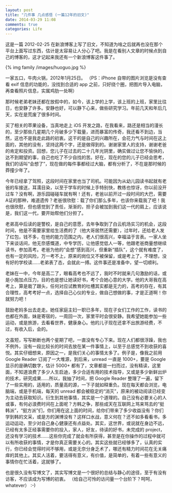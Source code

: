 ```yaml
---
layout: post
title: "几件事 几点感悟 (一篇12年的旧文)"
date: 2014-03-29 11:08
comments: true
categories: Life
---
```


这是一篇 2012-02-25 在新浪博客上写了旧文，不知道为啥之后就再也没在那个平台上面写过东西，估计是太容易让人分心了吧。我是在看别人文章的时候点到自己的博客的，这才记起来我还有一个新浪博客这件事了。  

{% img family /images/huoguo.jpg %}  

一家五口，牛肉火锅，2012年1月25日。
（PS：iPhone 自带的图片浏览是没有查看 exif 信息的功能的，没找到合适的 app 之前，只好绕个圈，把图片导入电脑，再查看照片信息，实属鸡肋一处啊）

那时候老弟老妹还都在放假中的，如今，该上学的上学，该上班的上班，家里比往日，也安静了许多。安静也好，可以静下心来，做些研究学习。年前几天和年后几天，实在是荒废了很多时间。  

<!--more-->

买了相关的苹果设备，当真地走上 iOS 开发之路，在我看来，路还是相当的漫长的，至少那些几星期几个月破多少下载量，进而暴富的传奇，我还看不到边，当然，这也不是我走此路的初衷。这干的是自己的兴趣所在，会花力气与时间在这上面的，其他的没有，坚持这两个字，还是做得到的。谢谢家里人的支持，谢谢老爸的肯定和投资。回想，您儿子在过去的二十几年光阴里，确实做过让您不愉快的，达不到期望的事，自己也吃了不少自找的苦。好在，现在的您的儿子已经会思考，我们的话叫“会想了”，现在做的每件事都经过大脑，都有分析了，不在是那时候的莽撞少年了。

今年已经拿了驾照，这段时间在家里也当了司机。可能因为从幼儿园读书起就有老爸的车接送，耳濡目染，以至于学车的时候上手特别快，教练也惊讶，你以前没开过车？没有啊，游乐园碰碰车就有啊！还有，老爸以前开过一段时间的大巴，需要A证的那种，难道遗传？老爸很欣慰：载了你们那么多年，也该你来载我了吧！我也很欣慰，但也感觉到了责任，渐渐的，担子会被加到我们这一代的肩上，应该说是，我们这一代，要开始帮他们分担了。

老弟高中后读的是警校，是自己的意愿，去年争取到了白云机场实习的机会，这段时间，他是不需要家里给生活费的了（他大哥居然还需要），过年时，还给老人发了红包，钱不多，在他的能力范围之内，老人们很高兴，幸福溢于言表。一家人坐下来谈话间，他无奈感慨道，中专学历，让他感觉低人一等，他跟老爸商量想继续读书，参加高考。老爸为他的“会想”感到高兴，但重新“插队”，这个就有难度了，也有一定的风险，万一考不上，原来的岗位又不被保留，或是考上了，不理想，没有好的学校读......老弟表了态，会就此一搏。这件事还是准备中，望一切顺利。

老妹在一中，今年是高二了，眼看高考也不远了，我时不时就来几句激励的话，或是小施加点压力，目的也是想让她读好书，考个合她心意的大学。他的大哥我在高考上，算是栽了跟头，任何对应试教育的吐槽其实都是无力的，高考的存在，有其合理性，高考考好一点，选择自己心仪的专业，做自己想做的事，才是正道啊！你就努力吧！

鼓励老妈多出去走走。她任家庭主妇一职已多年，现在子女们工作的工作，读书的也都在外面，妹是寄宿的，一周回一次，家里平时会很安静。我希望她能参加一些运动，或是旅游，去看看世界，健康身心。他的儿子现在还拿不出旅游经费，不过，有收入后，会的。

文虽短，写写断断也两个星期了吧，一直没有专心下来。现在人们都很浮躁，我也不例外，没有一段比较长的时间去放在某一件事情上，以至于总感觉不到收获的喜悦。其实仔细想来，原因之一，是我们关心的事情太多了。例子是，像我之前用 Google Reader 订阅了一大堆源，到后来，unread 一直是 1000+，要是 Google 显示的是确切数字，估计 5000+ 都有了，文章都是一扫而过，没有精读，这里面，不知道浪费了多少人生启迪，多少合适有用的技术指导，又或是多少新鲜出炉的技术，研究成果......所以，我抽了时间，把 Google Reader 整理了一遍，留下了一些实用的，适用的，质量高的源，一下子就如释重负。现在每天都会浏览，电脑端，或是手机端，每天的 unread 都会被稳定的“消灭”，原来的被动阅读已经变为主动去获取知识。衍生到其他事情，其实是一个道理的。自己没有必要关心的人或事，有何必浪费时间在上面呢？方韩之争，那些成天在互联网上骂来骂去的“挺韩派”，“挺方派”们，你们用在这上面的时间，给你们带来了多少收益没有？你们学到韩的文采，或是方的渊博没有？这样口水战，意义何在？还不如多看看书，多运动运动，至少对自己身心健康还有点益处。其实，这世界，或说就在身边不远，已经有太多正经事需要你的投入，家人，好友，待读的好书，未完成的 project，还没有学习的技术......这些你完成了就会有所获得，甚至是在你操作的过程中就可以有所收获的事情，才是你真正需要关心的。其实这些就已经够多了，认真的实行，你已经会觉得时间不够用，或是无奈分身乏术了，哪还有精力时间花在无关痛痒的其他上。其实人活着，要活得有意义，有价值，是简单的，有着一些有意义的事情你在忙活着，这就够了。

也是很久没有写博文了，其实写博文是一个很好的总结与静心的途径，至于有没有访客，不应该成为写博的初衷。
（给自己可怜的访问量一个台阶下？呵呵，whatever） :-)

